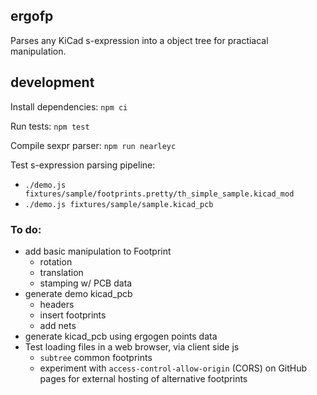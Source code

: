 ## ergofp
Parses any KiCad s-expression into a object tree for practiacal manipulation.

## development
Install dependencies: `npm ci`

Run tests: `npm test`

Compile sexpr parser: `npm run nearleyc`

Test s-expression parsing pipeline:
- `./demo.js fixtures/sample/footprints.pretty/th_simple_sample.kicad_mod`
- `./demo.js fixtures/sample/sample.kicad_pcb`

### To do:
- add basic manipulation to Footprint
  - rotation
  - translation
  - stamping w/ PCB data
- generate demo kicad_pcb
  - headers
  - insert footprints
  - add nets
- generate kicad_pcb using ergogen points data
- Test loading files in a web browser, via client side js
  - `subtree` common footprints
  - experiment with `access-control-allow-origin` (CORS) on GitHub pages for external hosting of alternative footprints

